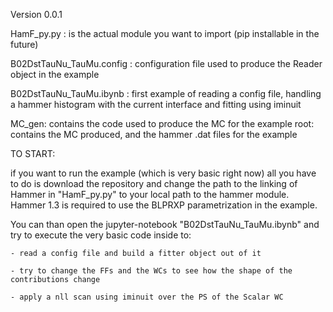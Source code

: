 Version 0.0.1

HamF_py.py : is the actual module you want to import (pip installable in the future)

B02DstTauNu_TauMu.config : configuration file used to produce the Reader object in the example

B02DstTauNu_TauMu.ibynb : first example of reading a config file, handling a hammer histogram with the current interface and fitting using iminuit

MC_gen: contains the code used to produce the MC for the example
root: contains the MC produced, and the hammer .dat files for the example

TO START:

if you want to run the example (which is very basic right now) all you have to do is download the repository and change the path to the linking of Hammer in "HamF_py.py" to your local path to the hammer module.
Hammer 1.3 is required to use the BLPRXP parametrization in the example.

You can than open the jupyter-notebook "B02DstTauNu_TauMu.ibynb" and try to execute the very basic code inside to:

    - read a config file and build a fitter object out of it

    - try to change the FFs and the WCs to see how the shape of the contributions change
    
    - apply a nll scan using iminuit over the PS of the Scalar WC
